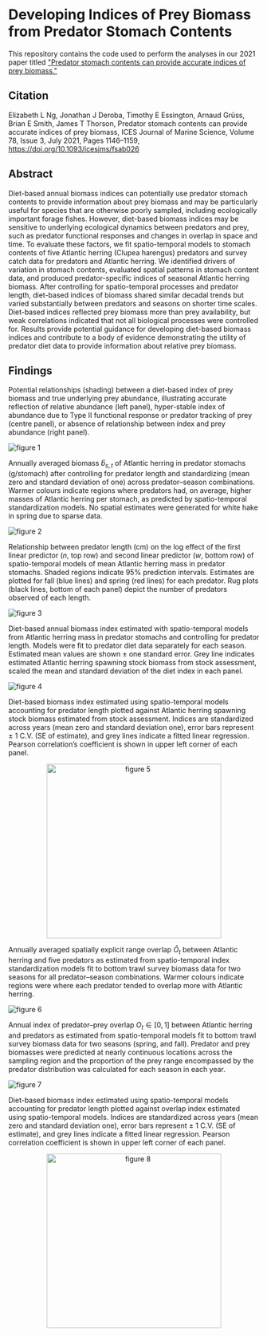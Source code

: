 # Developing Indices of Prey Biomass from Predator Stomach Contents

This repository contains the code used to perform the analyses in our 2021 paper titled ["Predator stomach contents can provide accurate indices of prey biomass."](https://watermark.silverchair.com/fsab026.pdf?token=AQECAHi208BE49Ooan9kkhW_Ercy7Dm3ZL_9Cf3qfKAc485ysgAAA1owggNWBgkqhkiG9w0BBwagggNHMIIDQwIBADCCAzwGCSqGSIb3DQEHATAeBglghkgBZQMEAS4wEQQMZ9CIHzZTmFSvWsZuAgEQgIIDDQ6q_Sbj3E9r-cmpIyiUwoAiX3-DW5qFBzMWVSUs7cUj5F2wME03qIDfuEgd8TKAFObWcd3AFTplaytUUVrvtGgmXcXDacXj9Ud3-0V91XA0ot7w5CfqbO4BOYEcXeW6NHRTC3vuIW1oeFRpTiA_DT5NSnKCLi-dTS8VU-mRJoYXXDrjZhPBiB1rxgrsQ3WL4LS7KIJSJwzQw84Z7OVqIVy3RCxa1hElob-1aPm1Bc0cnyoMVsipXaWPNCOaVgxNczYkRQC7T4lIxVc4pt-51E9PradH4ipddupcBGkPcBSasv9QBZNetG_iwiR2bADlZGOk-0X5a6H1wq-f6GYQm4EeiKSqkhM9toGHKyblipCzLX545EOZXWrMV6H8vgbVXngVgZ1pyyDtTemfsQ8LcUsvnex38h8FPRxLLIs-qF784_GJUFyocdRFqOmT8RSG7kmFzQYTu54Iama8agkOf79xjrIW2dcTY7vOBH4BO6i8T35rH9xTsPUy1l-H5nl2p8glXT9gGP5FJpP6ckumE9Np0mWXqe9lRw9FE-dQqLc3hpRq_VLnLJcj0VKVfaaLUDFXlqpASWl4rkyFkS7KEbbia2J-n3OmVJ7C8fc_WSwsbEXmhW8mEHaKb3y7WMZfWbU505LL6a5rL6UO--hdmnkq6vujowRR3QbzxMQJroV5rBk_scq_cCLIrqgW4DsgWVLf0gmGbBImXWSp-QRYrl1ILWsEwtYgdzgyDIPx6xj0Bt2MhYHEoZ-u035-WFHualRQcna4zab-E2i5Vr8By-RPY9_I787Kv5HOl1gZE3r27UhDSipdOBq07IOMvt9aMLa_tWmVjCjppNkFdrrYVhYKxLUdDVozaNNJApZ3yYi-_PNNanTSCClCp77xZLDdVqINCfSEH03JUxP0WHZOQw_1nYkxlQXnPu6guPcW6aQuJF2H2XFr3lFn040IDA0E0X9Y_apSHJJTQRp8VyIDkCBa9HhVLRae6INTe6LZ9_cysq-xdcBzUQgWS08AgPqr-bbUqnVWakNS5r_eUFo)

## Citation
Elizabeth L Ng, Jonathan J Deroba, Timothy E Essington, Arnaud Grüss, Brian E Smith, James T Thorson, Predator stomach contents can provide accurate indices of prey biomass, ICES Journal of Marine Science, Volume 78, Issue 3, July 2021, Pages 1146–1159, https://doi.org/10.1093/icesjms/fsab026

## Abstract
Diet-based annual biomass indices can potentially use predator stomach contents to provide information about prey biomass and may be particularly useful for species that are otherwise poorly sampled, including ecologically important forage fishes. However, diet-based biomass indices may be sensitive to underlying ecological dynamics between predators and prey, such as predator functional responses and changes in overlap in space and time. To evaluate these factors, we fit spatio-temporal models to stomach contents of five Atlantic herring (Clupea harengus) predators and survey catch data for predators and Atlantic herring. We identified drivers of variation in stomach contents, evaluated spatial patterns in stomach content data, and produced predator-specific indices of seasonal Atlantic herring biomass. After controlling for spatio-temporal processes and predator length, diet-based indices of biomass shared similar decadal trends but varied substantially between predators and seasons on shorter time scales. Diet-based indices reflected prey biomass more than prey availability, but weak correlations indicated that not all biological processes were controlled for. Results provide potential guidance for developing diet-based biomass indices and contribute to a body of evidence demonstrating the utility of predator diet data to provide information about relative prey biomass.

## Findings

Potential relationships (shading) between a diet-based index of prey biomass and true underlying prey abundance, illustrating accurate reflection of relative abundance (left panel), hyper-stable index of abundance due to Type II functional response or predator tracking of prey (centre panel), or absence of relationship between index and prey abundance (right panel).

![figure 1](https://github.com/elizabethng/predator-diets/blob/master/figures/Figure%201%20conceptual%20diagram.png)


Annually averaged biomass $\hat{b}_{s,t}$ of Atlantic herring in predator stomachs (g/stomach) after controlling for predator length and standardizing (mean zero and standard deviation of one) across predator–season combinations. Warmer colours indicate regions where predators had, on average, higher masses of Atlantic herring per stomach, as predicted by spatio-temporal standardization models. No spatial estimates were generated for white hake in spring due to sparse data.

![figure 2](https://github.com/elizabethng/predator-diets/blob/master/figures/Figure%202%20diet-map-quantile.png)


Relationship between predator length (cm) on the log effect of the first linear predictor ($⁠n$⁠, top row) and second linear predictor (⁠$w$⁠, bottom row) of spatio-temporal models of mean Atlantic herring mass in predator stomachs. Shaded regions indicate 95% prediction intervals. Estimates are plotted for fall (blue lines) and spring (red lines) for each predator. Rug plots (black lines, bottom of each panel) depict the number of predators observed of each length.

![figure 3](https://github.com/elizabethng/predator-diets/blob/master/figures/Figure%203%20length-effects.png)


Diet-based annual biomass index estimated with spatio-temporal models from Atlantic herring mass in predator stomachs and controlling for predator length. Models were fit to predator diet data separately for each season. Estimated mean values are shown ± one standard error. Grey line indicates estimated Atlantic herring spawning stock biomass from stock assessment, scaled the mean and standard deviation of the diet index in each panel.

![figure 4](https://github.com/elizabethng/predator-diets/blob/master/figures/Figure%204%20diet-index-ts_w-SSB.png)


Diet-based biomass index estimated using spatio-temporal models accounting for predator length plotted against Atlantic herring spawning stock biomass estimated from stock assessment. Indices are standardized across years (mean zero and standard deviation one), error bars represent ± 1 C.V. (SE of estimate), and grey lines indicate a fitted linear regression. Pearson correlation’s coefficient is shown in upper left corner of each panel.

<p align="center">
  <img src="https://github.com/elizabethng/predator-diets/blob/master/figures/Figure%205%20assessment-diet-comp-1to1.png" alt="figure 5" width="350"/>
</p>

Annually averaged spatially explicit range overlap $\hat{O}_t$ between Atlantic herring and five predators as estimated from spatio-temporal index standardization models fit to bottom trawl survey biomass data for two seasons for all predator–season combinations. Warmer colours indicate regions were where each predator tended to overlap more with Atlantic herring.

![figure 6](https://github.com/elizabethng/predator-diets/blob/master/figures/Figure%206%20overlap-map_range-overlap.png)


Annual index of predator–prey overlap $O_t \in [0,1]$ between Atlantic herring and predators as estimated from spatio-temporal models fit to bottom trawl survey biomass data for two seasons (spring, and fall). Predator and prey biomasses were predicted at nearly continuous locations across the sampling region and the proportion of the prey range encompassed by the predator distribution was calculated for each season in each year.

![figure 7](https://github.com/elizabethng/predator-diets/blob/master/figures/Figure%207%20overlap-index-ts_range-overlap.png)


Diet-based biomass index estimated using spatio-temporal models accounting for predator length plotted against overlap index estimated using spatio-temporal models. Indices are standardized across years (mean zero and standard deviation one), error bars represent ± 1 C.V. (SE of estimate), and grey lines indicate a fitted linear regression. Pearson correlation coefficient is shown in upper left corner of each panel.

<p align="center">
  <img src="https://github.com/elizabethng/predator-diets/blob/master/figures/Figure%208%20range-overlap-diet-comp-1to1.png" alt="figure 8" width="350"/>
</p>
